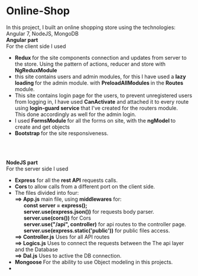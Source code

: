 # Online-Shop
In this project, I built an online shopping store using the technologies: Angular 7, NodeJS, MongoDB
<br>
<b>Angular part</b>
<br>
For the client side I used<br>
* <b> Redux </b> for the site components connection and updates from server to the store. Using the pattern of actions, reducer and store with <b> NgReduxModule </b><br>
* this site contains users and admin modules, for this I have used a <b> lazy loading </b> for the admin module. with <b> PreloadAllModules </b> in the <b> Routes </b> module.<br> 
* This site contains login page for the users, to prevent unregistered users from logging in, I have used <b>CanActivate</b> and attached it to every route using <b> login-guard service</b> that I've created for the routers module. <br> This done accordingly as well for the admin login.<br>
* I used <b> FormsModule </b> for all the forms on site, with the <b> ngModel </b> to create and get objects <br>
* <b> Bootstrap </b> for the site responsiveness. <br>

<br><br>

<b>NodeJS part</b>
<br>
For the server side I used<br>
* <b>Express</b> for all the <b>rest API</b> requests calls. <br>
* <b>Cors </b> to allow calls from a different port on the client side.<br>
* The files divided into four:<br>
    <b> ==> App.js</b> main file, using <b> middlewares</b> for: <br>
        &nbsp;&nbsp;&nbsp;&nbsp;&nbsp;&nbsp;<b>const server = express();</b><br>
        &nbsp;&nbsp;&nbsp;&nbsp;&nbsp;&nbsp;<b>server.use(express.json())</b> for requests body parser. <br>
        &nbsp;&nbsp;&nbsp;&nbsp;&nbsp;&nbsp;<b>server.use(cors())</b> for Cors<br>
        &nbsp;&nbsp;&nbsp;&nbsp;&nbsp;&nbsp;<b>server.use("/api", controller)</b> for api routes to the controller page.<br>
        &nbsp;&nbsp;&nbsp;&nbsp;&nbsp;&nbsp;<b>server.use(express.static('public'))</b> for public files access.<br>
    <b> ==> Controller.js</b> Uses for all API routes <br>
    <b> ==> Logics.js</b> Uses to connect the requests between the The api layer and the Database<br>
    <b> ==> Dal.js</b> Uses to active the DB connection.<br>
* <b> Mongoose </b> For the ability to use Object modeling in this projects. <br>
* <b> 
    
        




